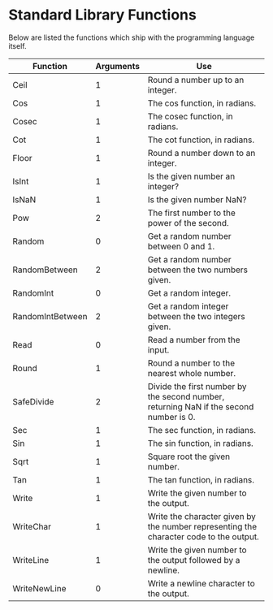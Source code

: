 # Standard Library Functions
Below are listed the functions which ship with the programming language itself.

| Function         | Arguments | Use                                                                                    |
|------------------|-----------|----------------------------------------------------------------------------------------|
| Ceil             | 1         | Round a number up to an integer.                                                       |
| Cos              | 1         | The cos function, in radians.                                                          |
| Cosec            | 1         | The cosec function, in radians.                                                        |
| Cot              | 1         | The cot function, in radians.                                                          |
| Floor            | 1         | Round a number down to an integer.                                                     |
| IsInt            | 1         | Is the given number an integer?                                                        |
| IsNaN            | 1         | Is the given number NaN?                                                               |
| Pow              | 2         | The first number to the power of the second.                                           |
| Random           | 0         | Get a random number between 0 and 1.                                                   |
| RandomBetween    | 2         | Get a random number between the two numbers given.                                     |
| RandomInt        | 0         | Get a random integer.                                                                  |
| RandomIntBetween | 2         | Get a random integer between the two integers given.                                   |
| Read             | 0         | Read a number from the input.                                                          |
| Round            | 1         | Round a number to the nearest whole number.                                            |
| SafeDivide       | 2         | Divide the first number by the second number, returning NaN if the second number is 0. |
| Sec              | 1         | The sec function, in radians.                                                          |
| Sin              | 1         | The sin function, in radians.                                                          |
| Sqrt             | 1         | Square root the given number.                                                          |
| Tan              | 1         | The tan function, in radians.                                                          |
| Write            | 1         | Write the given number to the output.                                                  |
| WriteChar        | 1         | Write the character given by the number representing the character code to the output. |
| WriteLine        | 1         | Write the given number to the output followed by a newline.                            |
| WriteNewLine     | 0         | Write a newline character to the output.                                               |